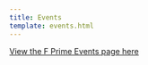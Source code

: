 ```yaml
---
title: Events
template: events.html
---
```


[View the F Prime Events page here](https://fprime.jpl.nasa.gov/latest/events/)